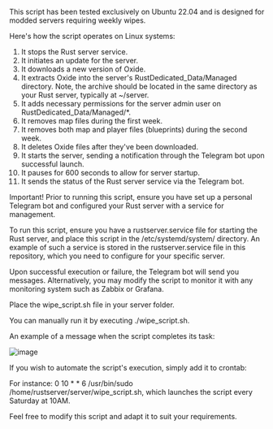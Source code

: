 This script has been tested exclusively on Ubuntu 22.04 and is designed for modded servers requiring weekly wipes.

Here's how the script operates on Linux systems:

1. It stops the Rust server service.
2. It initiates an update for the server.
3. It downloads a new version of Oxide.
4. It extracts Oxide into the server's RustDedicated_Data/Managed directory. Note, the archive should be located in the same directory as your Rust server, typically at ~/server.
5. It adds necessary permissions for the server admin user on RustDedicated_Data/Managed/*.
6. It removes map files during the first week.
7. It removes both map and player files (blueprints) during the second week.
8. It deletes Oxide files after they've been downloaded.
9. It starts the server, sending a notification through the Telegram bot upon successful launch.
10. It pauses for 600 seconds to allow for server startup.
11. It sends the status of the Rust server service via the Telegram bot.

Important! Prior to running this script, ensure you have set up a personal Telegram bot and configured your Rust server with a service for management.

To run this script, ensure you have a rustserver.service file for starting the Rust server, and place this script in the /etc/systemd/system/ directory. An example of such a service is stored in the rustserver.service file in this repository, which you need to configure for your specific server.

Upon successful execution or failure, the Telegram bot will send you messages. Alternatively, you may modify the script to monitor it with any monitoring system such as Zabbix or Grafana.

Place the wipe_script.sh file in your server folder.

You can manually run it by executing ./wipe_script.sh.

An example of a message when the script completes its task:

![image](https://github.com/user-attachments/assets/9bd8ccff-6756-45cc-81e4-7429c9309ce0)

If you wish to automate the script's execution, simply add it to crontab:

For instance: 0 10 * * 6 /usr/bin/sudo /home/rustserver/server/wipe_script.sh, which launches the script every Saturday at 10AM.

Feel free to modify this script and adapt it to suit your requirements.
